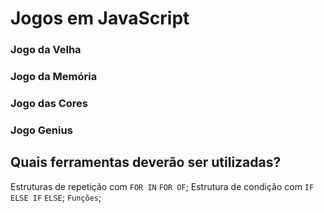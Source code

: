 # Jogos em JavaScript
### Jogo da Velha
### Jogo da Memória
### Jogo das Cores
### Jogo Genius

## Quais ferramentas deverão ser utilizadas?

Estruturas de repetição com `FOR IN` `FOR OF`;
Estrutura de condição com `IF` `ELSE IF` `ELSE`;
`Funções`;
